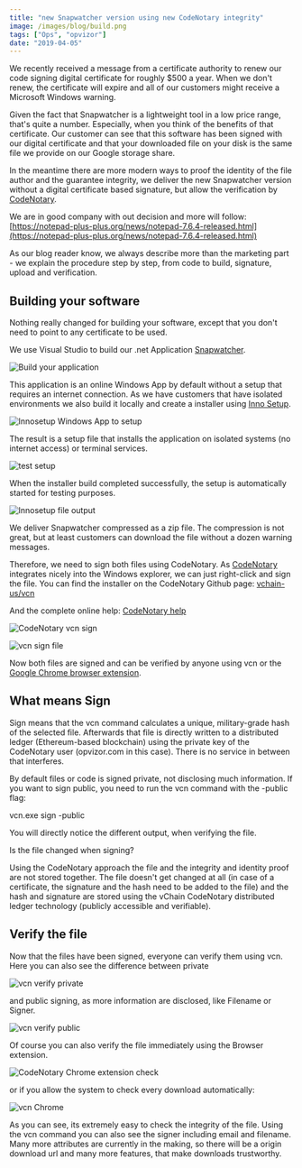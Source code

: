 ```yaml
---
title: "new Snapwatcher version using new CodeNotary integrity"
image: /images/blog/build.png
tags: ["Ops", "opvizor"]
date: "2019-04-05"
---
```


We recently received a message from a certificate authority to renew our code signing digital certificate for roughly $500 a year. When we don't renew, the certificate will expire and all of our customers might receive a Microsoft Windows warning.

Given the fact that Snapwatcher is a lightweight tool in a low price range, that's quite a number. Especially, when you think of the benefits of that certificate. Our customer can see that this software has been signed with our digital certificate and that your downloaded file on your disk is the same file we provide on our Google storage share.

In the meantime there are more modern ways to proof the identity of the file author and the guarantee integrity, we deliver the new Snapwatcher version without a digital certificate based signature, but allow the verification by [CodeNotary](https://www.codenotary.io).

We are in good company with out decision and more will follow: [https://notepad-plus-plus.org/news/notepad-7.6.4-released.html](https://notepad-plus-plus.org/news/notepad-7.6.4-released.html)

As our blog reader know, we always describe more than the marketing part - we explain the procedure step by step, from code to build, signature, upload and verification.

## Building your software

Nothing really changed for building your software, except that you don't need to point to any certificate to be used.

We use Visual Studio to build our .net Application [Snapwatcher](http://try.opvizor.com/snapwatcher).

![Build your application](/images/blog/build.png)

This application is an online Windows App by default without a setup that requires an internet connection. As we have customers that have isolated environments we also build it locally and create a installer using [Inno Setup](http://www.jrsoftware.org/isinfo.php).

![Innosetup Windows App to setup](/images/blog/innosetup.png)

The result is a setup file that installs the application on isolated systems (no internet access) or terminal services.

![test setup](/images/blog/setup_done.png)

When the installer build completed successfully, the setup is automatically started for testing purposes.

![Innosetup file output](/images/blog/output_files.png)

We deliver Snapwatcher compressed as a zip file. The compression is not great, but at least customers can download the file without a dozen warning messages.

Therefore, we need to sign both files using CodeNotary. As [CodeNotary](https://www.codenotary.io) integrates nicely into the Windows explorer, we can just right-click and sign the file. You can find the installer on the CodeNotary Github page: [vchain-us/vcn](https://github.com/vchain-us/vcn)

And the complete online help: [CodeNotary help](https://www.codenotary.io/help/)

![CodeNotary vcn sign](/images/blog/vcnsign.png)

![vcn sign file](/images/blog/vcnsign-2.png)

Now both files are signed and can be verified by anyone using vcn or the [Google Chrome browser extension](https://chrome.google.com/webstore/detail/vchain-codenotary-downloa/mnloemedehacppeggbipipjlphdjpjcb?hl=en).

## What means Sign

Sign means that the vcn command calculates a unique, military-grade hash of the selected file. Afterwards that file is directly written to a distributed ledger (Ethereum-based blockchain) using the private key of the CodeNotary user (opvizor.com in this case). There is no service in between that interferes.

By default files or code is signed private, not disclosing much information. If you want to sign public, you need to run the vcn command with the -public flag:

vcn.exe sign -public 

You will directly notice the different output, when verifying the file.

Is the file changed when signing?

Using the CodeNotary approach the file and the integrity and identity proof are not stored together. The file doesn't get changed at all (in case of a certificate, the signature and the hash need to be added to the file) and the hash and signature are stored using the vChain CodeNotary distributed ledger technology (publicly accessible and verifiable).

## Verify the file

Now that the files have been signed, everyone can verify them using vcn. Here you can also see the difference between private

![vcn verify private](/images/blog/vcn_verifycheck.png)

and public signing, as more information are disclosed, like Filename or Signer.

![vcn verify public](/images/blog/vcnverifypub.png)

Of course you can also verify the file immediately using the Browser extension.

![CodeNotary Chrome extension check](/images/blog/chrome_check2.png)

or if you allow the system to check every download automatically:

![vcn Chrome](/images/blog/chrome_check.png)

As you can see, its extremely easy to check the integrity of the file. Using the vcn command you can also see the signer including email and filename. Many more attributes are currently in the making, so there will be a origin download url and many more features, that make downloads trustworthy.
